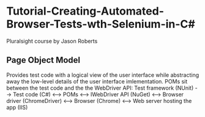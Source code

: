 # Tutorial-Creating-Automated-Browser-Tests-wth-Selenium-in-C#
Pluralsight course by Jason Roberts

## Page Object Model
Provides test code with a logical view of the user interface while abstracting away the low-level details of the user interface imlementation.
POMs sit between the test code and the the WebDriver API:
Test framework (NUnit) --> Test code (C#) <--> POMs <--> IWebDriver API (NuGet) <--> Browser driver (ChromeDriver) <--> Browser (Chrome) <--> Web server hosting the app (IIS)
